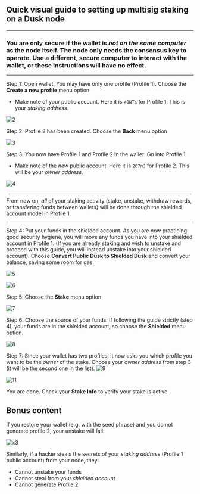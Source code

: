 ## Quick visual guide to setting up multisig staking on a Dusk node

--- 

### You are only secure if the wallet is *not on the same computer* as the node itself. The node only needs the consensus key to operate. Use a different, secure computer to interact with the wallet, or these instructions will have no effect.
---

Step 1: Open wallet. You may have only one profile (Profile 1). Choose the **Create a new profile** menu option
- Make note of your public account. Here it is `xQNTs` for Profile 1. This is your *staking address*.
  
![2](https://github.com/user-attachments/assets/f1a1fc3e-499e-4402-8b1f-919e0f1a03f6)


Step 2: Profile 2 has been created. Choose the **Back** menu option

![3](https://github.com/user-attachments/assets/0be34826-c4c8-4864-a352-c2e573059d80)



Step 3: You now have Profile 1 and Profile 2 in the wallet. Go into Profile 1
- Make note of the *new* public account. Here it is `267nJ` for Profile 2. This will be your *owner address*.
  
![4](https://github.com/user-attachments/assets/24ec5900-0911-4161-ad84-c31dee8c05cb)


---

From now on, *all* of your staking activity (stake, unstake, withdraw rewards, or transfering funds between wallets) will be done through the shielded account model in Profile 1. 

---


Step 4: Put your funds in the shielded account. As you are now practicing good security hygiene, you will move any funds you have into your shielded account in Profile 1. (If you are already staking and wish to unstake and proceed with this guide, you will instead unstake into your shielded account). Choose **Convert Public Dusk to Shielded Dusk** and convert your balance, saving some room for gas.

![5](https://github.com/user-attachments/assets/f4992c65-ead8-4073-9ead-67ebfbb3a469)

![6](https://github.com/user-attachments/assets/79ef5db1-cb22-4a54-a5d0-15e363a9e769)


Step 5: Choose the **Stake** menu option

![7](https://github.com/user-attachments/assets/3c1a5c9f-128d-42be-8d30-c8b6350ac079)



Step 6: Choose the source of your funds. If following the guide strictly (step 4), your funds are in the shielded account, so choose the **Shielded** menu option.

![8](https://github.com/user-attachments/assets/fb034ed5-4f23-4e65-b74c-99264fd3f1ba)



Step 7: Since your wallet has two profiles, it now asks you which profile you want to be the *owner* of the stake. Choose your *owner address* from step 3 (it will be the second one in the list).
![9](https://github.com/user-attachments/assets/27525813-a2ed-4964-9136-c01426e44206)

![11](https://github.com/user-attachments/assets/cf25fd89-ad61-41a1-b286-a15990427547)


You are done. Check your **Stake Info** to verify your stake is active.


## Bonus content

If you restore your wallet (e.g. with the seed phrase) and you do not generate profile 2, your unstake will fail.

![x3](https://github.com/user-attachments/assets/8206e5de-02ec-4ff3-a3d7-eb19c61602be)

Similarly, if a hacker steals the secrets of your *staking address* (Profile 1 public account) from your node, they:
 - Cannot unstake your funds
 - Cannot steal from your *shielded account*
 - Cannot generate Profile 2
